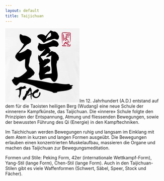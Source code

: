 ```yaml
---
layout: default
title: Taijichuan
---
```


<img class="ifloat-right" src="/images/tao.jpg" alt="Tao">Im 12. Jahrhundert (A.D.) entstand auf dem für die Taoisten heiligen Berg (Wudang) eine neue Schule der «inneren» Kampfkünste, das Taijichuan. Die «innere» Schule folgte den Prinzipien der Entspannung, Atmung und fliessenden Bewegungen, sowie der bewussten Führung des Qi (Energie) in den Kampftechniken.

Im Taichichuan werden Bewegungen ruhig und langsam im Einklang mit dem Atem in kurzen und langen Formen ausgeübt. Die Bewegungen erlauben einen konzentrierten Muskelaufbau, massieren die Organe und machen das Taijichuan zur Bewegungsmeditation.

Formen und Stile: Peking Form, 42er (internationale Wettkampf-Form), Yang-Stil (lange Form), Chen-Stil (lange Form). Auch in den Taijichuan-Stilen gibt es viele Waffenformen (Schwert, Säbel, Speer, Stock und Fächer).
